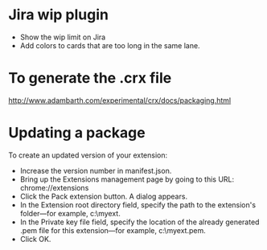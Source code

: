 # Jira wip plugin

* Show the wip limit on Jira
* Add colors to cards that are too long in the same lane.


# To generate the .crx file
http://www.adambarth.com/experimental/crx/docs/packaging.html

# Updating a package

To create an updated version of your extension:

* Increase the version number in manifest.json.
* Bring up the Extensions management page by going to this URL: chrome://extensions
* Click the Pack extension button. A dialog appears.
* In the Extension root directory field, specify the path to the extension's folder—for example, c:\myext.
* In the Private key file field, specify the location of the already generated .pem file for this extension—for example, c:\myext.pem.
* Click OK.
